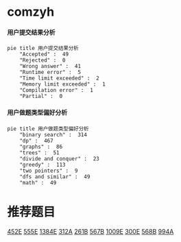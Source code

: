 # comzyh

<!-- tabs:start -->



#### **用户提交结果分析**

```mermaid
pie title 用户提交结果分析
    "Accepted" :  49
    "Rejected" :  0
    "Wrong answer" :  41
    "Runtime error" :  5
    "Time limit exceeded" :  2
    "Memory limit exceeded" :  1
    "Compilation error" :  1
    "Partial" :  0
```

#### **用户做题类型偏好分析**

```mermaid
pie title 用户做题类型偏好分析
    "binary search" :  314
    "dp" :  467
    "graphs" :  86
    "trees" :  51
    "divide and conquer" :  23
    "greedy" :  113
    "two pointers" :  9
    "dfs and similar" :  49
    "math" :  49
```



<!-- tabs:end -->
# 推荐题目
[452E](https://codeforces.com/contest/452/problem/E)
[555E](https://codeforces.com/contest/555/problem/E)
[1384E](https://codeforces.com/contest/1384/problem/E)
[312A](https://codeforces.com/contest/312/problem/A)
[261B](https://codeforces.com/contest/261/problem/B)
[567B](https://codeforces.com/contest/567/problem/B)
[1009E](https://codeforces.com/contest/1009/problem/E)
[300E](https://codeforces.com/contest/300/problem/E)
[568B](https://codeforces.com/contest/568/problem/B)
[994A](https://codeforces.com/contest/994/problem/A)
